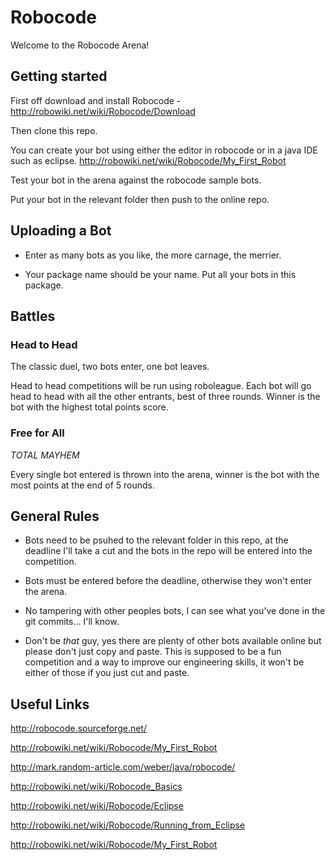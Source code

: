 # Robocode

Welcome to the Robocode Arena!

## Getting started

First off download and install Robocode - http://robowiki.net/wiki/Robocode/Download

Then clone this repo.

You can create your bot using either the editor in robocode or in a java IDE such as eclipse.
http://robowiki.net/wiki/Robocode/My_First_Robot

Test your bot in the arena against the robocode sample bots.

Put your bot in the relevant folder then push to the online repo.

## Uploading a Bot

- Enter as many bots as you like, the more carnage, the merrier.
 
- Your package name should be your name. Put all your bots in this package.

## Battles

### Head to Head

The classic duel, two bots enter, one bot leaves.

Head to head competitions will be run using roboleague. Each bot will go head to head with all the other entrants, best of three rounds. Winner is the bot with the highest total points score.

### Free for All

*TOTAL MAYHEM*

Every single bot entered is thrown into the arena, winner is the bot with the most points at the end of 5 rounds. 

## General Rules

- Bots need to be psuhed to the relevant folder in this repo, at the deadline I'll take a cut and the bots in the repo will be entered into the competition.

- Bots must be entered before the deadline, otherwise they won't enter the arena.

- No tampering with other peoples bots, I can see what you've done in the git commits... I'll know.

- Don't be *that* guy, yes there are plenty of other bots available online but please don't just copy and paste. This is supposed to be a fun competition and a way to improve our engineering skills, it won't be either of those if you just cut and paste. 

## Useful Links

http://robocode.sourceforge.net/

http://robowiki.net/wiki/Robocode/My_First_Robot

http://mark.random-article.com/weber/java/robocode/

http://robowiki.net/wiki/Robocode_Basics

http://robowiki.net/wiki/Robocode/Eclipse

http://robowiki.net/wiki/Robocode/Running_from_Eclipse

http://robowiki.net/wiki/Robocode/My_First_Robot

